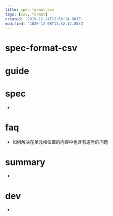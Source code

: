 ```yaml
---
title: spec-format-csv
tags: [csv, format]
created: '2019-12-24T12:58:14.083Z'
modified: '2020-12-08T13:52:12.853Z'
---
```


# spec-format-csv

# guide

# spec

- 

# faq
- 如何解决在单元格位置的内容中也含有逗号的问题
# summary

- 

# dev

- 
